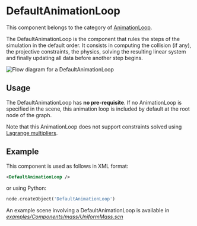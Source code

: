 DefaultAnimationLoop
====================

This component belongs to the category of [AnimationLoop](https://www.sofa-framework.org/community/doc/main-principles/animationloop-and-visitors/).

The DefaultAnimationLoop is the component that rules the steps of the simulation in the default order. It consists in computing the collision (if any), the projective constraints, the physics, solving the resulting linear system and finally updating all data before another step begins.

<img src="https://github/sofa-framework/doc/blob/master/Images/animationloop/DefaultAnimationLoop.png?raw=true" title="Flow diagram for a DefaultAnimationLoop"/>

Usage
-----

The DefaultAnimationLoop has **no pre-requisite**. If no AnimationLoop is specified in the scene, this animation loop is included by default at the root node of the graph.

Note that this AnimationLoop does not support constraints solved using [Lagrange multipliers](https://www.sofa-framework.org/community/doc/main-principles/constraints/lagrange-constraint/).


Example
-------

This component is used as follows in XML format:

``` xml
<DefaultAnimationLoop />
```

or using Python:

``` python
node.createObject('DefaultAnimationLoop')
```

An example scene involving a DefaultAnimationLoop is available in [*examples/Components/mass/UniformMass.scn*](https://github.com/sofa-framework/sofa/blob/master/examples/Components/mass/UniformMass.scn)